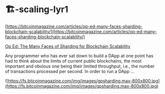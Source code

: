 # 🏗-scaling-lyr1




[https://bitcoinmagazine.com/articles/op-ed-many-faces-sharding-blockchain-scalability/](https://bitcoinmagazine.com/articles/op-ed-many-faces-sharding-blockchain-scalability/)

[Op Ed: The Many Faces of Sharding for Blockchain Scalability](https://bitcoinmagazine.com/articles/op-ed-many-faces-sharding-blockchain-scalability/)

Any programmer who has ever sat down to build a DApp at one point has had to think about the limits of current public blockchains, the most important and obvious one being their limited throughput, i.e., the number of transactions processed per second. In order to run a DApp ...

![https://fs.bitcoinmagazine.com/img/images/gpsharding.max-800x800.jpg](https://fs.bitcoinmagazine.com/img/images/gpsharding.max-800x800.jpg)